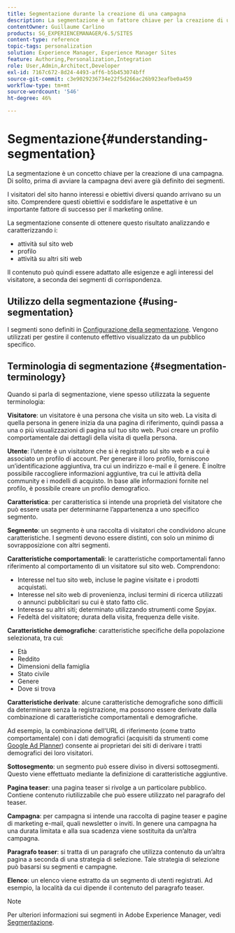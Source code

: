```yaml
---
title: Segmentazione durante la creazione di una campagna
description: La segmentazione è un fattore chiave per la creazione di una campagna.
contentOwner: Guillaume Carlino
products: SG_EXPERIENCEMANAGER/6.5/SITES
content-type: reference
topic-tags: personalization
solution: Experience Manager, Experience Manager Sites
feature: Authoring,Personalization,Integration
role: User,Admin,Architect,Developer
exl-id: 7167c672-8d24-4493-aff6-b5b453074bff
source-git-commit: c3e9029236734e22f5d266ac26b923eafbe0a459
workflow-type: tm+mt
source-wordcount: '546'
ht-degree: 46%

---
```


# Segmentazione{#understanding-segmentation}

La segmentazione è un concetto chiave per la creazione di una campagna. Di solito, prima di avviare la campagna devi avere già definito dei segmenti.

I visitatori del sito hanno interessi e obiettivi diversi quando arrivano su un sito. Comprendere questi obiettivi e soddisfare le aspettative è un importante fattore di successo per il marketing online.

La segmentazione consente di ottenere questo risultato analizzando e caratterizzando i:

* attività sul sito web
* profilo
* attività su altri siti web

Il contenuto può quindi essere adattato alle esigenze e agli interessi del visitatore, a seconda dei segmenti di corrispondenza.

## Utilizzo della segmentazione {#using-segmentation}

I segmenti sono definiti in [Configurazione della segmentazione](/help/sites-administering/campaign-segmentation.md). Vengono utilizzati per gestire il contenuto effettivo visualizzato da un pubblico specifico.

## Terminologia di segmentazione {#segmentation-terminology}

Quando si parla di segmentazione, viene spesso utilizzata la seguente terminologia:

**Visitatore**: un visitatore è una persona che visita un sito web. La visita di quella persona in genere inizia da una pagina di riferimento, quindi passa a una o più visualizzazioni di pagina sul tuo sito web. Puoi creare un profilo comportamentale dai dettagli della visita di quella persona.

**Utente**: l’utente è un visitatore che si è registrato sul sito web e a cui è associato un profilo di account. Per generare il loro profilo, forniscono un’identificazione aggiuntiva, tra cui un indirizzo e-mail e il genere. È inoltre possibile raccogliere informazioni aggiuntive, tra cui le attività della community e i modelli di acquisto. In base alle informazioni fornite nel profilo, è possibile creare un profilo demografico.

**Caratteristica**: per caratteristica si intende una proprietà del visitatore che può essere usata per determinarne l’appartenenza a uno specifico segmento.

**Segmento**: un segmento è una raccolta di visitatori che condividono alcune caratteristiche. I segmenti devono essere distinti, con solo un minimo di sovrapposizione con altri segmenti.

**Caratteristiche comportamentali**: le caratteristiche comportamentali fanno riferimento al comportamento di un visitatore sul sito web. Comprendono:

* Interesse nel tuo sito web, incluse le pagine visitate e i prodotti acquistati.
* Interesse nel sito web di provenienza, inclusi termini di ricerca utilizzati o annunci pubblicitari su cui è stato fatto clic.
* Interesse su altri siti; determinato utilizzando strumenti come Spyjax.
* Fedeltà del visitatore; durata della visita, frequenza delle visite.

**Caratteristiche demografiche**: caratteristiche specifiche della popolazione selezionata, tra cui:

* Età
* Reddito
* Dimensioni della famiglia
* Stato civile
* Genere
* Dove si trova

**Caratteristiche derivate**: alcune caratteristiche demografiche sono difficili da determinare senza la registrazione, ma possono essere derivate dalla combinazione di caratteristiche comportamentali e demografiche.

Ad esempio, la combinazione dell&#39;URL di riferimento (come tratto comportamentale) con i dati demografici (acquisiti da strumenti come [Google Ad Planner](https://www.google.com/adplanner/)) consente ai proprietari dei siti di derivare i tratti demografici dei loro visitatori.

**Sottosegmento**: un segmento può essere diviso in diversi sottosegmenti. Questo viene effettuato mediante la definizione di caratteristiche aggiuntive.

**Pagina teaser**: una pagina teaser si rivolge a un particolare pubblico. Contiene contenuto riutilizzabile che può essere utilizzato nel paragrafo del teaser.

**Campagna**: per campagna si intende una raccolta di pagine teaser e pagine di marketing e-mail, quali newsletter o inviti. In genere una campagna ha una durata limitata e alla sua scadenza viene sostituita da un’altra campagna.

**Paragrafo teaser**: si tratta di un paragrafo che utilizza contenuto da un’altra pagina a seconda di una strategia di selezione. Tale strategia di selezione può basarsi su segmenti e campagne.

**Elenco**: un elenco viene estratto da un segmento di utenti registrati. Ad esempio, la località da cui dipende il contenuto del paragrafo teaser.

>[!NOTE]
>
>Per ulteriori informazioni sui segmenti in Adobe Experience Manager, vedi [Segmentazione](/help/sites-administering/campaign-segmentation.md).
